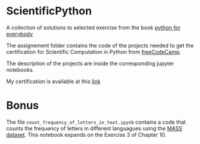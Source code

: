 # ScientificPython

A collection of solutions to selected exercise from the book [python for everybody](https://www.py4e.com/)

The assignement folder contains the code of the projects needed to get the certification for Scientific Computation in Python from [freeCodeCamp](www.freecodecamp.org).

The description of the projects are inside the corresponding jupyter notebooks.

My certification is available at this [link](https://www.freecodecamp.org/certification/fabrez/scientific-computing-with-python-v7)


# Bonus

The file ``count_frequency_of_letters_in_text.ipynb`` contains a code that counts the frequency of letters in different languagues using the [MASS dataset](https://github.com/getalp/mass-dataset). This notebook expands on the Exercise 3 of Chapter 10.
